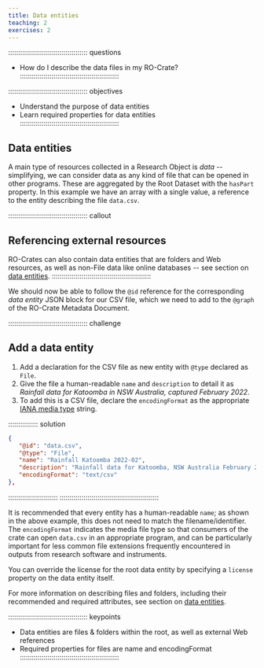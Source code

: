 ```yaml
---
title: Data entities
teaching: 2
exercises: 2
---
```


:::::::::::::::::::::::::::::::::::::::: questions
- How do I describe the data files in my RO-Crate?
::::::::::::::::::::::::::::::::::::::::::::::::::

:::::::::::::::::::::::::::::::::::::::: objectives
- Understand the purpose of data entities
- Learn required properties for data entities
::::::::::::::::::::::::::::::::::::::::::::::::::

## Data entities

A main type of resources collected in a Research Object is _data_
-- simplifying, we can consider data as any kind of file that can be opened in other programs.
These are aggregated by the Root Dataset with the `hasPart` property.
In this example we have an array with a single value,
a reference to the entity describing the file `data.csv`. 

:::::::::::::::::::::::::::::::::::::::: callout
## Referencing external resources

RO-Crates can also contain data entities that are folders and Web resources,
as well as non-File data like online databases
-- see section on [data entities](https://www.researchobject.org/ro-crate/specification/1.2/data-entities.html).
::::::::::::::::::::::::::::::::::::::::::::::::::

We should now be able to follow the `@id` reference for the corresponding _data entity_ JSON block for our CSV file,
which we need to add to the `@graph` of the RO-Crate Metadata Document. 

:::::::::::::::::::::::::::::::::::::::: challenge
## Add a data entity

1. Add a declaration for the CSV file as new entity with `@type` declared as `File`.  
2. Give the file a human-readable `name` and `description` to detail it as _Rainfall data for Katoomba in NSW Australia, captured February 2022_. 
3. To add this is a CSV file,
   declare the `encodingFormat` as the appropriate [IANA media type](https://www.iana.org/assignments/media-types/#text) string. 

:::::::::::::::  solution
```json
{
   "@id": "data.csv",
   "@type": "File",
   "name": "Rainfall Katoomba 2022-02",
   "description": "Rainfall data for Katoomba, NSW Australia February 2022",
   "encodingFormat": "text/csv"
},  
```
:::::::::::::::::::::::::
::::::::::::::::::::::::::::::::::::::::::::::::::


It is recommended that every entity has a human-readable `name`;
as shown in the above example, this does not need to match the filename/identifier.
The `encodingFormat` indicates the media file type so that consumers of the crate can open `data.csv` in an appropriate program,
and can be particularly important for less common file extensions frequently encountered in outputs from research software and instruments.

You can override the license for the root data entity by specifying a `license` property on the data entity itself.

For more information on describing files and folders,
including their recommended and required attributes,
see section on [data entities](https://www.researchobject.org/ro-crate/specification/1.2/data-entitites.html).


:::::::::::::::::::::::::::::::::::::::: keypoints
- Data entities are files & folders within the root, as well as external Web references
- Required properties for files are name and encodingFormat
::::::::::::::::::::::::::::::::::::::::::::::::::